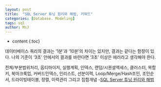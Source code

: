 ```yaml
---
layout: post
title:  "SQL Server 튜닝 원리와 해법, 키워드"
categories: [Database. Modeling]
tags: sql
author: MsJ
---
```


* content
{:toc}

데이터베이스 쿼리의 결과는 ‘1분’과 ‘10분’의 차이는 있지만, 결과는 같다는 함정이 있다. 나의 기준이 ‘3초’ 안에서의 결과를 바란다면 ‘3초’ 이상은 에러라고 생각해야 한다.

전체/부분범위처리, 옵티마이저, 실행계획, 인덱스, 랜덤/시퀀셜액세스, 클러스터, 복합키, 북마크룩업, 커버드인덱스, 인리스트, 선분이력, Loop/Merge/Hash조인, 조인순서, 드라이빙테이블, 정렬, 이력관리 그리고 집합개념 -[SQL Server 튜닝 원리와 해법](https://www.aladin.co.kr/shop/wproduct.aspx?ItemId=7633957)

